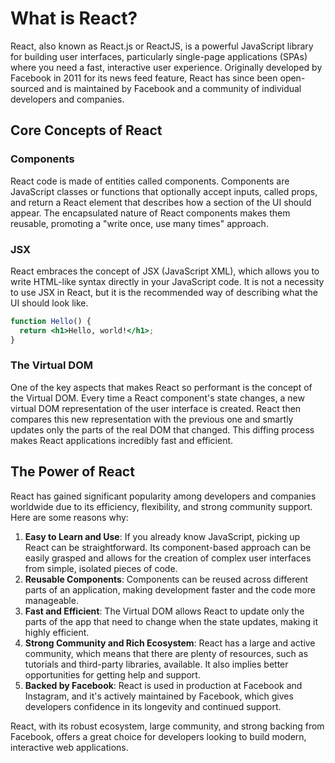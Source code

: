 # What is React?

React, also known as React.js or ReactJS, is a powerful JavaScript library for building user interfaces, particularly single-page applications (SPAs) where you need a fast, interactive user experience. Originally developed by Facebook in 2011 for its news feed feature, React has since been open-sourced and is maintained by Facebook and a community of individual developers and companies.

## Core Concepts of React

### Components

React code is made of entities called components. Components are JavaScript classes or functions that optionally accept inputs, called props, and return a React element that describes how a section of the UI should appear. The encapsulated nature of React components makes them reusable, promoting a "write once, use many times" approach.

### JSX

React embraces the concept of JSX (JavaScript XML), which allows you to write HTML-like syntax directly in your JavaScript code. It is not a necessity to use JSX in React, but it is the recommended way of describing what the UI should look like.

```jsx
function Hello() {
  return <h1>Hello, world!</h1>;
}
```

### The Virtual DOM

One of the key aspects that makes React so performant is the concept of the Virtual DOM. Every time a React component's state changes, a new virtual DOM representation of the user interface is created. React then compares this new representation with the previous one and smartly updates only the parts of the real DOM that changed. This diffing process makes React applications incredibly fast and efficient.

## The Power of React

React has gained significant popularity among developers and companies worldwide due to its efficiency, flexibility, and strong community support. Here are some reasons why:

1. **Easy to Learn and Use**: If you already know JavaScript, picking up React can be straightforward. Its component-based approach can be easily grasped and allows for the creation of complex user interfaces from simple, isolated pieces of code.
2. **Reusable Components**: Components can be reused across different parts of an application, making development faster and the code more manageable.
3. **Fast and Efficient**: The Virtual DOM allows React to update only the parts of the app that need to change when the state updates, making it highly efficient.
4. **Strong Community and Rich Ecosystem**: React has a large and active community, which means that there are plenty of resources, such as tutorials and third-party libraries, available. It also implies better opportunities for getting help and support.
5. **Backed by Facebook**: React is used in production at Facebook and Instagram, and it's actively maintained by Facebook, which gives developers confidence in its longevity and continued support.

React, with its robust ecosystem, large community, and strong backing from Facebook, offers a great choice for developers looking to build modern, interactive web applications.

